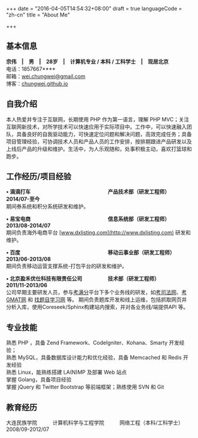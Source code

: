 +++
date = "2016-04-05T14:54:32+08:00"
draft = true
languageCode = "zh-cn"
title = "About Me"

+++

基本信息
---
**宗伟　|　男　|　28岁　|　计算机专业 / 本科 / 工科学士　|　现居北京**  
电话：1857667****  
邮箱：wei.chungwei@gmail.com  
博客：<a href="https://chungwei.github.io" target="_blank">chungwei.github.io</a>  
<!-- 示例：<a href="http://weizongwei.sinaapp.com" target="_blank">weizongwei.sinaapp.com</a>   -->

自我介绍
---
本人热爱并专注于互联网，长期使用 PHP 作为第一语言，理解 PHP MVC；关注互联网新技术，对所学技术可以快速应用于实际项目中。工作中，可以快速融入团队，具备良好的自我驱动能力，可快速定位问题和解决问题，高效完成任务；具备项目管理经验，可协调技术人员和产品人员的工作安排，按排期跟进产品研发以及上线后产品的升级和维护。生活中，为人乐观随和，处事积极主动，喜欢打篮球和跑步。

工作经历/项目经验
---
**•&nbsp;滴滴打车　　　　　　　　　　　　　　　产品技术部（研发工程师）　　　　2014/07-至今**  
期间券系统和积分系统研发和维护。

**•&nbsp;易宝电商　　　　　　　　　　　　　　　信息系统部（研发工程师）　　　　2013/08-2014/07**  
期间负责海外电商平台&nbsp;[www.dxlisting.com](http://www.dxlisting.com) 研发和维护。

**•&nbsp;百度　　　　　　　　　　　　　　　　　移动云事业部（研发工程师）　　　2013/06-2013/08**  
期间负责移动运营支撑系统-打包平台的研发和维护。

**•&nbsp;北京盈禾优仕科技有限责任公司　　　　　技术部（研发工程师）　　　　　　2011/11-2013/06**  
公司早期主要研发人员，参与[考满分](www.kaomanfen.com)平台下多个业务线的研发，如[考司法网](www.kaosifa.com)、[考GMAT网](www.kaogmat.com)&nbsp;和&nbsp;[找题目学习网](www.zhaotimu.com)&nbsp;等。
期间负责题库开发和线上运维，包括抓取网页并分析入库，使用Coreseek/Sphinx构建站内搜索，并对各业务线/端提供API 等。

专业技能
---
熟悉 PHP ，具备 Zend Framework、CodeIgniter、Kohana、Smarty 开发经验；  
熟悉 MySQL，具备数据库设计能力和优化经验，具备 Memcached 和 Redis 开发经验  
熟悉 Linux，能熟练搭建 LA(N)MP 及部署 Web 站点  
掌握 Golang，具备项目经验  
掌握 jQuery 和 Twitter Bootstrap 等前端框架；熟练使用 SVN 和 Git  

教育经历
---
大连民族学院　　　计算机科学与工程学院　　　网络工程（本科/工科学士）　　　2008/09-2012/07

